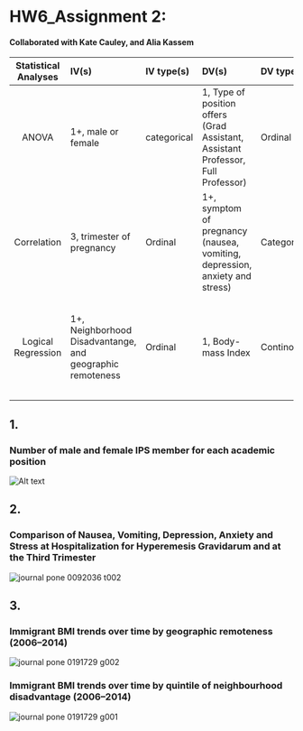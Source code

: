 # HW6_Assignment 2:
#### Collaborated with Kate Cauley, and Alia Kassem


| **Statistical Analyses**	|  **IV(s)**  |  **IV type(s)** |  **DV(s)**  |  **DV type(s)**  |  **Control Var** | **Control Var type**  | **Question to be answered** | **_H0_** | **alpha** | **link to paper**| 
|:----------:|:----------|:------------|:-------------|:-------------|:------------|:------------- |:------------------|:----:|:-------:|:-------|
ANOVA	| 1+, male or female | categorical | 1, Type of position offers (Grad Assistant, Assistant Professor, Full Professor)| Ordinal | N/A | Students of Primology |Are female Primology students offered lower ranking jobs?| Academic positions offered to female students of Primology <= positions offered to male students | 0.38 | [Is Primatology an Equal-Opportunity Discipline?](https://journals.plos.org/plosone/article?id=10.1371/journal.pone.0030458) |
Correlation	| 3, trimester of pregnancy | Ordinal | 1+, symptom of pregnancy (nausea, vomiting, depression, anxiety and stress)| Categorical | N/A | Pregnant women with Hyperemesis |Are pregnant women with HG more likely to experience symptoms of depression earlier in pregnancy, vs. pregnant women without HG| Symptoms of stress, anxiety, and depression in women with HG >= Symptoms for non-HG pregnant women | <0.05 | [Depression, Anxiety, Stress and Hyperemesis Gravidarum: Temporal and Case Controlled Correlates](https://journals.plos.org/plosone/article?id=10.1371/journal.pone.0092036) |
Logical Regression	| 1+, Neighborhood Disadvantange, and geographic remoteness | Ordinal | 1, Body-mass Index| Continous | 1+, age (15-24),and gender | categorical and nominal |Are immigrants living in disadvantaged,remote neighborhoods more likely to have a higher BMI?| BMI of Immigrants in remote disdvataged neighborhoods =< BMI of immigrants in accessible,good neighborhoods | 0.05 | [Neighbourhood disadvantage, geographic remoteness and body mass index among immigrants to Australia](https://journals.plos.org/plosone/article?id=10.1371/journal.pone.0191729#sec002) |



## 1.
### Number of male and female IPS member for each academic position

![Alt text](https://bit.ly/2IWZoaF)


## 2. 
### Comparison of Nausea, Vomiting, Depression, Anxiety and Stress at Hospitalization for Hyperemesis Gravidarum and at the Third Trimester

![journal pone 0092036 t002](https://user-images.githubusercontent.com/43255451/47109506-69c16780-d21c-11e8-9d34-66f4e43ec270.png)


## 3.
### Immigrant BMI trends over time by geographic remoteness (2006–2014)
![journal pone 0191729 g002](https://user-images.githubusercontent.com/43255451/47109205-a345a300-d21b-11e8-9513-f90c5376b3b7.PNG)
### Immigrant BMI trends over time by quintile of neighbourhood disadvantage (2006–2014)
![journal pone 0191729 g001](https://user-images.githubusercontent.com/43255451/47109613-b73dd480-d21c-11e8-894c-b5e289ac90fe.PNG)
